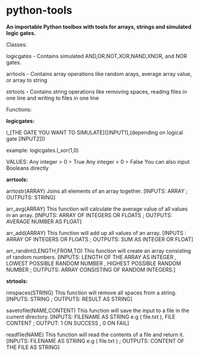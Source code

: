 # python-tools
<b>An importable Python toolbox with tools for arrays, strings and simulated logic gates.</b>

Classes:

logicgates - Contains simulated AND,OR,NOT,XOR,NAND,XNOR, and NOR gates.

arrtools - Contains array operations like random arays, average array value, or array to string

strtools - Contains string operations like removing spaces, reading files in one line and writing to files in one line

Functions:

<b>logicgates:</b>

l_[THE GATE YOU WANT TO SIMULATE]([INPUT1],(depending on logical gate [INPUT2]))

example: logicgates.l_xor(1,0)

VALUES: Any integer > 0 = True
        Any integer < 0 = False
You can also input Booleans directly



<b>arrtools:</b>

arrtostr(ARRAY) 
Joins all elements of an array together.  [INPUTS: ARRAY ; OUTPUTS: STRING]

arr_avg(ARRAY)
This function will calculate the average value of all values in an array.  [INPUTS: ARRAY OF INTEGERS OR FLOATS ; OUTPUTS: AVERAGE NUMBER AS FLOAT]

arr_add(ARRAY)
This function will add up all values of an array.  [INPUTS : ARRAY OF INTEGERS OR FLOATS ; OUTPUTS: SUM AS INTEGER OR FLOAT]

arr_randint(LENGTH,FROM,TO)
This function will create an array consisting of random numbers. [INPUTS: LENGTH OF THE ARRAY AS INTEGER , LOWEST POSSIBLE RANDOM NUMBER , HIGHEST POSSIBLE RANDOM NUMBER ; OUTPUTS: ARRAY CONSISTING OF RANDOM INTEGERS.]



<b>strtools:</b>

rmspaces(STRING)
This function will remove all spaces from a string. [INPUTS: STRING ; OUTPUTS: RESULT AS STRING]

savetofile(NAME,CONTENT)
This function will save the input to a file in the current directory. [INPUTS: FILENAME AS STRING e.g ( file.txt ), FILE CONTENT ; OUTPUT: 1 ON SUCCESS , 0 ON FAIL]

readfile(NAME)
This function will read the contents of a file and return it. [INPUTS: FILENAME AS STRING e.g ( file.txt ) ; OUTPUTS: CONTENT OF THE FILE AS STRING]
